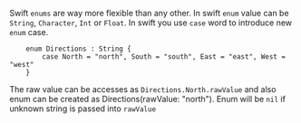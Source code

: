 Swift ``enums`` are way more flexible than any other. In swift ``enum`` value can be ``String``, ``Character``, ``Int`` or ``Float``. In swift you use ``case`` word to introduce new ``enum`` case.

		enum Directions : String {
			case North = "north", South = "south", East = "east", West = "west"
		}

The raw value can be accesses as ``Directions.North.rawValue`` and also enum can be created as Directions(rawValue: "north"). Enum will be ``nil`` if unknown string is passed into ``rawValue`` 


